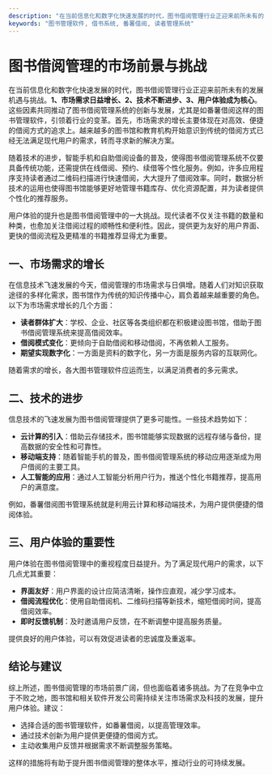 ```yaml
---
description: "在当前信息化和数字化快速发展的时代，图书借阅管理行业正迎来前所未有的发展机遇与挑战。**1、市场需求日益增长、2、技术不断进步、3、用户体验成为核心**。这些因素共同推动了图书借阅管理系统的创新与发展，尤其是如番薯借阅这样的图书管理软件，引领着行业的变革。首先，市场需求的增长主要体现在对高效、便捷的借阅方式的追求上。越来越多的图书馆和教育机构开始意识到传统的借阅方式已经无法满足现代用户的需求，转而寻求新的解决方案。"
keywords: "图书管理软件, 借书系统, 番薯借阅, 读者管理系统"
---
```

# 图书借阅管理的市场前景与挑战

在当前信息化和数字化快速发展的时代，图书借阅管理行业正迎来前所未有的发展机遇与挑战。**1、市场需求日益增长、2、技术不断进步、3、用户体验成为核心**。这些因素共同推动了图书借阅管理系统的创新与发展，尤其是如番薯借阅这样的图书管理软件，引领着行业的变革。首先，市场需求的增长主要体现在对高效、便捷的借阅方式的追求上。越来越多的图书馆和教育机构开始意识到传统的借阅方式已经无法满足现代用户的需求，转而寻求新的解决方案。

随着技术的进步，智能手机和自助借阅设备的普及，使得图书借阅管理系统不仅要具备传统功能，还需提供在线借阅、预约、续借等个性化服务。例如，许多应用程序支持读者通过二维码扫描进行快速借阅，大大提升了借阅效率。同时，数据分析技术的运用也使得图书馆能够更好地管理书籍库存、优化资源配置，并为读者提供个性化的推荐服务。

用户体验的提升也是图书借阅管理中的一大挑战。现代读者不仅关注书籍的数量和种类，也愈加关注借阅过程的顺畅性和便利性。因此，提供更为友好的用户界面、更快的借阅流程及更精准的书籍推荐显得尤为重要。

## **一、市场需求的增长**

在信息技术飞速发展的今天，借阅管理的市场需求与日俱增。随着人们对知识获取途径的多样化需求，图书馆作为传统的知识传播中心，肩负着越来越重要的角色。以下为市场需求增长的几个方面：

- **读者群体扩大**：学校、企业、社区等各类组织都在积极建设图书馆，借助于图书借阅管理系统来提高借阅效率。
- **借阅模式变化**：更倾向于自助借阅和移动借阅，不再依赖人工服务。
- **期望实现数字化**：一方面是资料的数字化，另一方面是服务内容的互联网化。

随着需求的增长，各大图书管理软件应运而生，以满足消费者的多元需求。

## **二、技术的进步**

信息技术的飞速发展为图书借阅管理提供了更多可能性。一些技术趋势如下：

- **云计算的引入**：借助云存储技术，图书馆能够实现数据的远程存储与备份，提高数据的安全性和可靠性。
- **移动端支持**：随着智能手机的普及，图书借阅管理系统的移动应用逐渐成为用户借阅的主要工具。
- **人工智能的应用**：通过人工智能分析用户行为，推送个性化书籍推荐，提高用户的满意度。

例如，番薯借阅图书管理系统就是利用云计算和移动端技术，为用户提供便捷的借阅体验。

## **三、用户体验的重要性**

用户体验在图书借阅管理中的重视程度日益提升。为了满足现代用户的需求，以下几点尤其重要：

- **界面友好**：用户界面的设计应简洁清晰，操作应直观，减少学习成本。
- **借阅流程优化**：使用自助借阅机、二维码扫描等新技术，缩短借阅时间，提高借阅效率。
- **即时反馈机制**：及时邀请用户反馈，在不断调整中提高服务质量。
  
提供良好的用户体验，可以有效促进读者的忠诚度及重返率。

## **结论与建议**

综上所述，图书借阅管理的市场前景广阔，但也面临着诸多挑战。为了在竞争中立于不败之地，图书馆和相关软件开发公司需持续关注市场需求及科技的发展，提升用户体验。建议：

- 选择合适的图书管理软件，如番薯借阅，以提高管理效率。
- 通过技术创新为用户提供更便捷的借阅方式。
- 主动收集用户反馈并根据需求不断调整服务策略。

这样的措施将有助于提升图书借阅管理的整体水平，推动行业的可持续发展。
